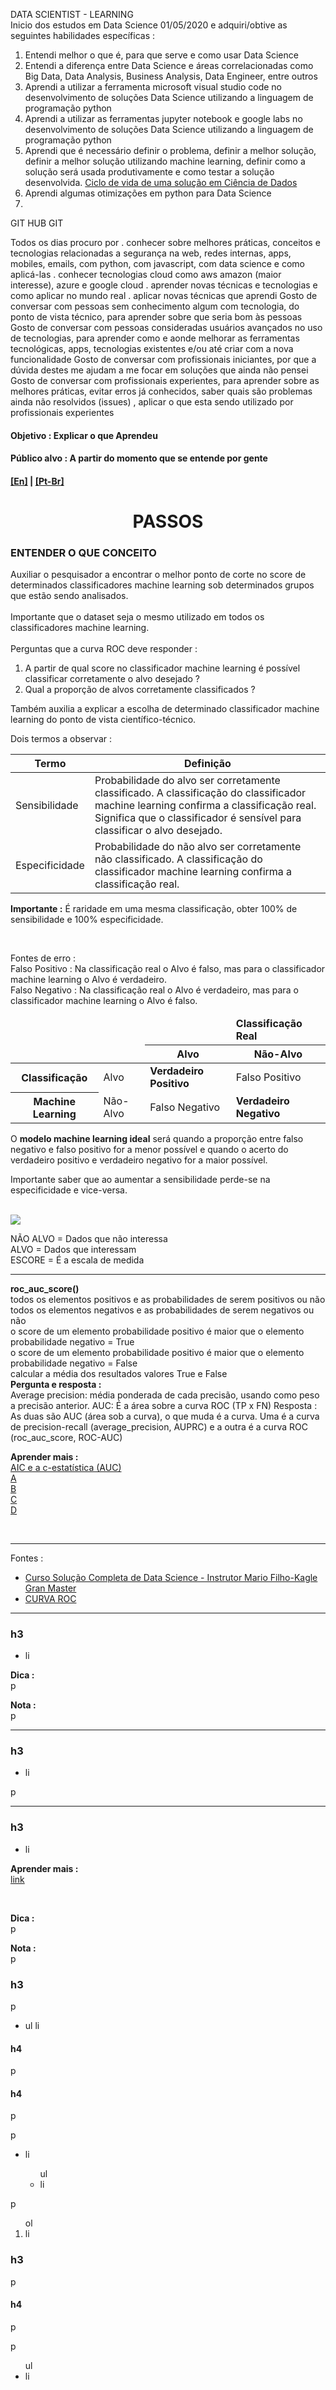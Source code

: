 <p>DATA SCIENTIST - LEARNING<br>
Inicio dos estudos em Data Science 01/05/2020 e adquiri/obtive as seguintes habilidades específicas :
</p>

<ol>
    <li>Entendi melhor o que é, para que serve e como usar Data Science</li>
    <li>Entendi a diferença entre Data Science e áreas correlacionadas como Big Data, Data Analysis, Business Analysis, Data Engineer, entre outros</li>
    <li>Aprendi a utilizar a ferramenta microsoft visual studio code no desenvolvimento de soluções Data Science utilizando a linguagem de programação python</li>
    <li>Aprendi a utilizar as ferramentas jupyter notebook e google labs no desenvolvimento de soluções Data Science utilizando a linguagem de programação python</li>
    <li>Aprendi que é necessário definir o problema, definir a melhor solução, definir a melhor solução utilizando machine learning, definir como a solução será usada produtivamente e como testar a solução desenvolvida. <a href="https://github.com/claudineien/graduate-datascientist/blob/master/00lifecycledatascience.md">Ciclo de vida de uma solução em Ciência de Dados</a></li>
    <li>Aprendi algumas otimizações em python para Data Science</li>
    <li> </li>
</ol>

GIT HUB
GIT


Todos os dias procuro por
. conhecer sobre melhores práticas, conceitos e tecnologias relacionadas a segurança na web, redes internas, apps, mobiles, emails, com python, com javascript, com data science e como aplicá-las
. conhecer tecnologias cloud como aws amazon (maior interesse), azure e google cloud
. aprender novas técnicas e tecnologias e como aplicar no mundo real
. aplicar novas técnicas que aprendi
Gosto de conversar com pessoas sem conhecimento algum com tecnologia, do ponto de vista técnico, para aprender sobre que seria bom às pessoas
Gosto de conversar com pessoas consideradas usuários avançados no uso de tecnologias, para aprender como e aonde melhorar as ferramentas tecnológicas, apps, tecnologias existentes e/ou até criar com a nova funcionalidade
Gosto de conversar com profissionais iniciantes, por que a dúvida destes me ajudam a me focar em soluções que ainda não pensei
Gosto de conversar com profissionais experientes, para aprender sobre as melhores práticas, evitar erros já conhecidos, saber quais são problemas ainda não resolvidos (issues) , aplicar o que esta sendo utilizado por profissionais experientes

<h4>Objetivo : Explicar o que Aprendeu</h4>
<h4>Público alvo : A partir do momento que se entende por gente</h4>
<h4><a href="blank_">[En]</a> | <a href="blank_">[Pt-Br]</a></h4>

<h1 align='center'>PASSOS</h1>
<h3>ENTENDER O QUE CONCEITO </h3>
<p>Auxiliar o pesquisador a encontrar o melhor ponto de corte no score de determinados classificadores machine learning sob determinados grupos que estão sendo analisados.<br><br>
Importante que o dataset seja o mesmo utilizado em todos os classificadores machine learning.<br><br>
Perguntas que a curva ROC deve responder :<br>
<ol>
    <li>A partir de qual score no classificador machine learning é possível classificar corretamente o alvo desejado ?</li>
    <li>Qual a proporção de alvos corretamente classificados ?</li>
</ol>
<p>
Também auxilia a explicar a escolha de determinado classificador machine learning do ponto de vista científico-técnico.</p>
Dois termos a observar :<br>
<table>
    <thead>
    <tr>
        <th>Termo</th>
        <th scope="col">Definição</th>
    </tr>
    </thead>
    <tbody>
    <tr>
        <td scope="row">Sensibilidade</td>
        <td>Probabilidade do alvo ser corretamente classificado. A classificação do classificador machine learning confirma a classificação real. Significa que o classificador é sensível para classificar o alvo desejado.</td>
    </tr>
    <tr>
        <td scope="row">Especificidade</td>
        <td>Probabilidade do não alvo ser corretamente não classificado. A classificação do classificador machine learning confirma a classificação real.</td>
    </tr>
    </tbody>
</table>
<p><strong>Importante :</strong> É raridade em uma mesma classificação, obter 100% de sensibilidade e 100% especificidade.
</p><br>
<p>Fontes de erro :<br>
Falso Positivo : Na classificação real o Alvo é falso, mas para o classificador machine learning o Alvo é verdadeiro.<br>
Falso Negativo : Na classificação real o Alvo é verdadeiro, mas para o classificador machine learning o Alvo é falso.
    <table>
        <thead>
        <tr>
            <td colspan="2"><td>
            <td colspan="0"><strong>Classificação Real</strong></td>
        </tr>
        <tr>
            <td colspan="2"></td>
            <th scope="col">Alvo</th>
            <th scope="col">Não-Alvo</th>
        </tr>
        </thead>
        <tbody>
        <tr>
            <th>Classificação</th>
            <td scope="row">Alvo</td>
            <td><strong>Verdadeiro Positivo</strong></td>
            <td>Falso Positivo</td>
        </tr>
        <tr>
            <th>Machine Learning</th>
            <td scope="row">Não-Alvo</td>
            <td>Falso Negativo</td>
            <td><strong>Verdadeiro Negativo</strong></td>
        </tr>
        </tbody>
    </table>
</p>
<p>O <strong>modelo machine learning ideal</strong> será quando a proporção entre falso negativo e falso positivo for a menor possível e quando o acerto do verdadeiro positivo e verdadeiro negativo for a maior possível.</p>
<p>Importante saber que ao aumentar a sensibilidade perde-se na especificidade e vice-versa.</p>
<br>
<img src=".\notebook\dados_brutos\grafico_roc.png">
<br>
<p>
NÃO ALVO = Dados que não interessa<br>
ALVO = Dados que interessam<br>
ESCORE = É a escala de medida<br>

</p>
<hr>
<p><strong>roc_auc_score()</strong><br>
    todos os elementos positivos e as probabilidades de serem  positivos ou não<br>
    todos os elementos negativos e as probabilidades de serem negativos ou não<br>
    o score de um elemento probabilidade positivo é maior
    que o elemento probabilidade negativo = True<br>
    o score de um elemento probabilidade positivo é maior
    que o elemento probabilidade negativo = False<br>
    calcular a média dos resultados valores True e False<br>
<strong>Pergunta e resposta :</strong><br>
    Average precision:  média ponderada de cada precisão, usando como peso a precisão anterior.
    AUC: É a área sobre a curva ROC (TP x FN)
    Resposta : As duas são AUC (área sob a curva), o que muda é a curva. Uma é a curva de precision-recall (average_precision, AUPRC) e a outra é a curva ROC (roc_auc_score, ROC-AUC)
</p>

<p><strong>Aprender mais :</strong><br>
<a href="https://qastack.com.br/stats/51275/what-is-the-difference-in-what-aic-and-c-statistic-auc-actually-measure-for-mo">AIC e a c-estatística (AUC)</a><br>
<a href=""> A</a><br>
<a href=""> B</a><br> 
<a href=""> C</a><br>
<a href=""> D</a><br>
</p>
<br>
<hr>
<p>Fontes :
    <ul>
        <li><a href="https://curso.mariofilho.com/">   
        Curso Solução Completa de Data Science - Instrutor Mario Filho-Kagle Gran Master</a></li>
        <li><a href="https://www.youtube.com/watch?v=NbnVfpRJNp0">CURVA ROC</a></li>
    </ul>
</p>

<hr>
<h3> h3 </h3>
    <ul>
        <li> li </li>
    </ul>


<p><strong>Dica :</strong><br>
p
</p>

<p><strong>Nota :</strong><br>
p
</p>

<hr>
<h3> h3 </h3>
    <ul>
        <li> li </li>
    </ul>
<p> p 
</p>

<hr>
<h3> h3 </h3>
    <ul>
        <li> li </li>
    </ul>

<p><strong>Aprender mais :</strong><br>
<a href="​https://"> link</a><br>
</p>

<br>
<p><strong>Dica :</strong><br>
p
</p>

<p><strong>Nota :</strong><br>
p
</p>

<h3> h3 </h3>
<p> p 
    <ul>
        <li> ul li</li>
    </ul>
</p>
<h4> h4 </h4>
<p> p </p>

<h4> h4 </h4>
<p> p </p>
<p> p
    <ul>
        <li> li </li>
        <ul> ul
            <li> li </li>
        </ul>
    </ul>
</p>

<p> p 
    <ol> ol
        <li> li </li>
    </ol>
</p>

<h3> h3 </h3>
<p> p </p>

<h4> h4 </h4>
<p> p </p>
<p> p
    <ul> ul
        <li> li </li>
    </ul>
</p>

<!--
<p>labelling</p>
<p>Active learning</p>
feather-format 0.4.1
pip install feather-format
https://pypi.org/project/feather-format/
<p> - = - + + : > < { [ * & % $ # @ ! } ]</p>
<p> - = - + + : > < { [ * & % $ # @ ! } ]</p>
<p> - = - + + : > < { [ * & % $ # @ ! } ]</p>
<p> - = - + + : > < { [ * & % $ # @ ! } ]</p>
<p> - = - + + : > < { [ * & % $ # @ ! } ]</p>
<p> - = - + + : > < { [ * & % $ # @ ! } ]</p>
<p> - = - + + : > < { [ * & % $ # @ ! } ]</p>
<p> - = - + + : > < { [ * & % $ # @ ! } ]</p>
<p> - = - + + : > < { [ * & % $ # @ ! } ]</p>
<p> - = - + + : > < { [ * & % $ # @ ! } ]</p>
<p> - = - + + : > < { [ * & % $ # @ ! } ]</p>
<p> - = - + + : > < { [ * & % $ # @ ! } ]</p>
<p> - = - + + : > < { [ * & % $ # @ ! } ]</p>
<p> - = - + + : > < { [ * & % $ # @ ! } ]</p>
<p> - = - + + : > < { [ * & % $ # @ ! } ]</p>
<p> - = - + + : > < { [ * & % $ # @ ! } ]</p>
<p> - = - + + : > < { [ * & % $ # @ ! } ]</p>-->
